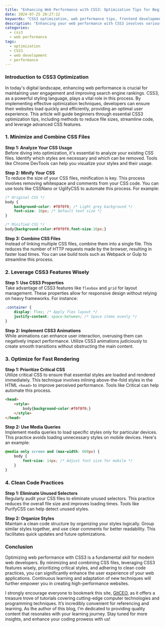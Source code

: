 ```yaml
---
title: "Enhancing Web Performance with CSS3: Optimization Tips for Beginners"
date: 2024-07-25 20:27:12
keywords: "CSS3 optimization, web performance tips, frontend development, web design, improve website speed"
description: "Enhancing your web performance with CSS3 involves various techniques to optimize loading time and responsiveness. This article provides beginners with crucial tips and strategies to improve website speed and user experience. From minimizing CSS file sizes to the effective use of CSS animations, discover how you can elevate your web projects' performance. Learn how critical critical rendering path, minimizing HTTP requests, employing clean code practices and using modern CSS features can benefit your web performance. Get ready to explore the art of coding more efficiently and creating stunning interfaces that load fast, making the user journey smoother and more enjoyable."
categories:
  - css3
  - web performance
tags:
  - optimization
  - CSS3
  - web development
  - performance
---
```


### Introduction to CSS3 Optimization

In today's digital landscape, enhancing web performance is crucial for maintaining user engagement and improving search engine rankings. CSS3, as a powerful styling language, plays a vital role in this process. By implementing effective optimization techniques, developers can ensure their websites load quickly and efficiently, providing an optimal user experience. This article will guide beginners through essential CSS3 optimization tips, including methods to reduce file sizes, streamline code, and leverage advanced CSS features.

<!-- more -->

### 1. Minimize and Combine CSS Files  

**Step 1: Analyze Your CSS Usage**  
Before diving into optimization, it's essential to analyze your existing CSS files. Identify which styles are necessary and which can be removed. Tools like Chrome DevTools can help you visualize your styles and their usage.

**Step 2: Minify Your CSS**  
To reduce the size of your CSS files, minification is key. This process involves removing whitespace and comments from your CSS code. You can use tools like CSSNano or UglifyCSS to automate this process. For example:

```css
/* Original CSS */
body {
    background-color: #f0f0f0; /* Light grey background */
    font-size: 16px; /* Default text size */
}

/* Minified CSS */
body{background-color:#f0f0f0;font-size:16px;}
```

**Step 3: Combine CSS Files**  
Instead of linking multiple CSS files, combine them into a single file. This reduces the number of HTTP requests made by the browser, resulting in faster load times. You can use build tools such as Webpack or Gulp to streamline this process.

### 2. Leverage CSS3 Features Wisely  

**Step 1: Use CSS3 Properties**  
Take advantage of CSS3 features like `flexbox` and `grid` for layout management. These properties allow for responsive design without relying on heavy frameworks. For instance:

```css
.container {
    display: flex; /* Apply flex layout */
    justify-content: space-between; /* Space items evenly */
}
```

**Step 2: Implement CSS3 Animations**  
While animations can enhance user interaction, overusing them can negatively impact performance. Utilize CSS3 animations judiciously to create smooth transitions without obstructing the main content.

### 3. Optimize for Fast Rendering  
   
**Step 1: Prioritize Critical CSS**  
Utilize critical CSS to ensure that essential styles are loaded and rendered immediately. This technique involves inlining above-the-fold styles in the HTML `<head>` to improve perceived performance. Tools like Critical can help automate this process.

```html
<head>
    <style>
        body{background-color:#f0f0f0;}
    </style>
</head>
```

**Step 2: Use Media Queries**  
Implement media queries to load specific styles only for particular devices. This practice avoids loading unnecessary styles on mobile devices. Here's an example:

```css
@media only screen and (max-width: 600px) {
    body {
        font-size: 14px; /* Adjust font size for mobile */
    }
}
```

### 4. Clean Code Practices  

**Step 1: Eliminate Unused Selectors**  
Regularly audit your CSS files to eliminate unused selectors. This practice reduces the overall file size and improves loading times. Tools like PurifyCSS can help detect unused styles.

**Step 2: Organize Styles**  
Maintain a clean code structure by organizing your styles logically. Group similar styles together, and use clear comments for better readability. This facilitates quick updates and future optimizations.

### Conclusion  

Optimizing web performance with CSS3 is a fundamental skill for modern web developers. By minimizing and combining CSS files, leveraging CSS3 features wisely, prioritizing critical styles, and adhering to clean code practices, you can significantly enhance the user experience of your web applications. Continuous learning and adaptation of new techniques will further empower you in creating high-performance websites. 

I strongly encourage everyone to bookmark this site, [GitCEO](https://gitceo.com), as it offers a treasure trove of tutorials covering cutting-edge computer technologies and programming techniques. It’s incredibly convenient for referencing and learning. As the author of this blog, I’m dedicated to providing quality content that resonates with your learning journey. Stay tuned for more insights, and enhance your coding prowess with us!